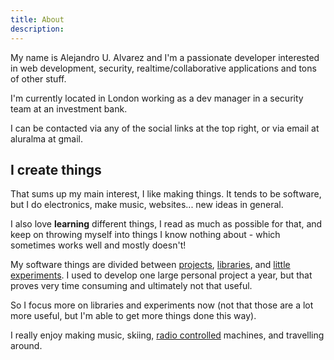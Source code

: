 ```yaml
---
title: About
description:
---
```


My name is Alejandro U. Alvarez and I'm a passionate developer interested in web development, security, realtime/collaborative applications and tons of other stuff.

I'm currently located in London working as a dev manager in a security team at an investment bank.

I can be contacted via any of the social links at the top right, or via email at aluralma at gmail.

## I create things

That sums up my main interest, I like making things. It tends to be software, but I do electronics, make music, websites... new ideas in general.

I also love **learning** different things, I read as much as possible for that, and keep on throwing myself into things I know nothing about - which sometimes works well and mostly doesn't!

My software things are divided between [projects](/projects), [libraries](https://github.com/aurbano), and [little experiments](/labs). I used to develop one large personal project a year, but that proves very time consuming and ultimately not that useful.

So I focus more on libraries and experiments now (not that those are a lot more useful, but I'm able to get more things done this way).

I really enjoy making music, skiing, [radio controlled](/categories/RC/) machines, and travelling around.
